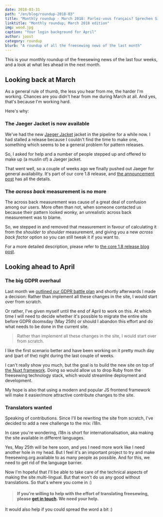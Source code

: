 ```yaml
---
date: 2018-03-31
path: "/en/blog/roundup-2018-03"
title: "Monthly roundup - March 2018: Parlez-vous français? Sprechen Sie Deutsch? ¿Hablas español? 你會說中文嗎？"
linktitle: "Monthly roundup; March 2018 edition"
img: wood.jpg
caption: "Your login background for April"
author: joost
category: roundup
blurb: "A roundup of all the freesewing news of the last month"
---
```


This is your monthly roundup of the freesewing news of the last four weeks, and a look at what lies ahead in the next month.

## Looking back at March

As a general rule of thumb, the less you hear from me, the harder I'm working. Chances are you didn't hear from me during March at all. And yes, that's because I'm working hard.

Here's why:

### The Jaeger Jacket is now available

We've had the new [Jaeger Jacket](/patterns/jaeger) jacket in the pipeline for a while now. I had stalled a release because I couldn't find the time to make one, something which seems to be a general problem for pattern releases.

So, I asked for help and a number of people stepped up and offered to make up (a muslin of) a Jaeger jacket.

That went well, so a couple of weeks ago we finally pushed out Jaeger for general availability. It's part of our core 1.8 release, and [the announcement post](/blog/core-1.8-jaeger-across-back/) has all the details.

### The *across back* measurement is no more

The across back measurement was cause of a great deal of confusion among our users. More often than not, when someone contacted us because their pattern looked wonky, an unrealistic across back measurement was to blame.

So, we stepped in and removed that measurement in favour of calculating it from the *shoulder to shoulder* measurement, and giving you a new *across back factor* option so you can still tweak it if you want to.

For a more detailed description, please refer to [the core 1.8 release blog post](/blog/core-1.8-jaeger-across-back/).

## Looking ahead to April

### The big GDPR overhaul

Last month we [outlined our GDPR battle plan](/blog/gdpr-plan/) and shortly afterwards I made a decision: Rather than implement all these changes in the site, I would start over from scratch.

Or rather, I've given myself until the end of April to work on this. At which time I will need to decide whether it's possible to migrate the entire site before GDPR doomsday (May 25th) or should I abandon this effort and do what needs to be done in the current site.

> Rather than implement all these changes in the site, I would start over from scratch.

I like the first scenario better and have been working on it pretty much day and (part of the) night during the last couple of weeks.

I can't really show you much, but the goal is to build the new site on top of [the Nuxt framework](https://nuxtjs.org/). Doing so would allow us to drop Ruby from the freesewing technology stack, which would streamline deployment and development.

My hope is also that using a modern and popular JS frontend framework will make it easier/more attractive contribute changes to the site.

### Translators wanted

Speaking of contributions. Since I'll be rewriting the site from scratch, I've decided to add a new challenge to the mix: i18n.

In case you're wondering, i18n is short for internationalisation, aka making the site available in different languages.

Yes, May 25th will be here soon, and yes I need more work like I need another hole in my head. But I feel it's an important project to try and make freesewing.org available to as many people as possible. And for this, we need to get rid of the language barrier.

Now I'm hopeful that I'll be able to take care of the technical aspects of making the site multi-lingual. But that won't do us any good without translations. So that's where you come in :)

> #### If you're willing to help with the effort of translating freesewing, please [get in touch](/contact). We need your help.

It would also help if you could spread the word a bit :)